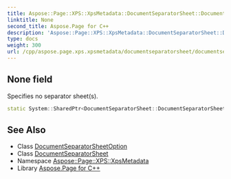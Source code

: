 ```yaml
---
title: Aspose::Page::XPS::XpsMetadata::DocumentSeparatorSheet::DocumentSeparatorSheetOption::None field
linktitle: None
second_title: Aspose.Page for C++
description: 'Aspose::Page::XPS::XpsMetadata::DocumentSeparatorSheet::DocumentSeparatorSheetOption::None field. Specifies no separator sheet(s) in C++.'
type: docs
weight: 300
url: /cpp/aspose.page.xps.xpsmetadata/documentseparatorsheet/documentseparatorsheetoption/none/
---
```

## None field


Specifies no separator sheet(s).

```cpp
static System::SharedPtr<DocumentSeparatorSheet::DocumentSeparatorSheetOption> Aspose::Page::XPS::XpsMetadata::DocumentSeparatorSheet::DocumentSeparatorSheetOption::None
```

## See Also

* Class [DocumentSeparatorSheetOption](../)
* Class [DocumentSeparatorSheet](../../)
* Namespace [Aspose::Page::XPS::XpsMetadata](../../../)
* Library [Aspose.Page for C++](../../../../)
